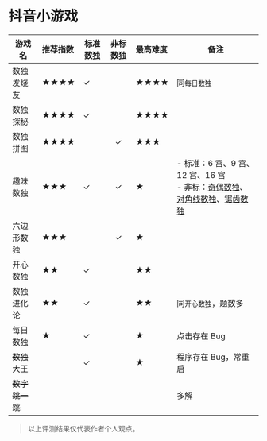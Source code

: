 <!-- DOCTOC SKIP -->

# 抖音小游戏

| 游戏名       | 推荐指数 | 标准数独 | 非标数独 | 最高难度 | 备注                                                     |
|-----------|:-----|------|:----:|:-----|--------------------------------------------------------|
| 数独发烧友     | ★★★★ | ✓    |      | ★★★★ | 同`每日数独`                                                |
| 数独探秘      | ★★★★ | ✓    |      | ★★★★ |                                                        |
| 数独拼图      | ★★★★ |      |  ✓   | ★★★  |                                                        |
| 趣味数独      | ★★★  | ✓    |  ✓   | ★    | - 标准：6 宫、9 宫、12 宫、16 宫<br/> - 非标：[奇偶数独]、[对角线数独]、[锯齿数独] |
| 六边形数独     | ★★★  |      |  ✓   | ★    |                                                        |
| 开心数独      | ★★   | ✓    |      | ★★   ||
| 数独进化论     | ★★   | ✓    |      | ★★   | 同`开心数独`，题数多                                            |
| 每日数独      | ★    | ✓    |      | ★    | 点击存在 Bug                                               |
| ~~数独大王~~  |      | ✓    |      | ★    | 程序存在 Bug，常重启                                           |
| ~~数字跳一跳~~ |      |      |      |      | 多解                                                     |
> 以上评测结果仅代表作者个人观点。

[奇偶数独]: ../非标数独/9宫/候选类/奇偶类/奇偶数独.md
[对角线数独]: ../非标数独/9宫/额外区域类/绝对区域/额外宫类/对角线数独.md
[锯齿数独]: ../非标数独/9宫/异形类/锯齿数独.md
